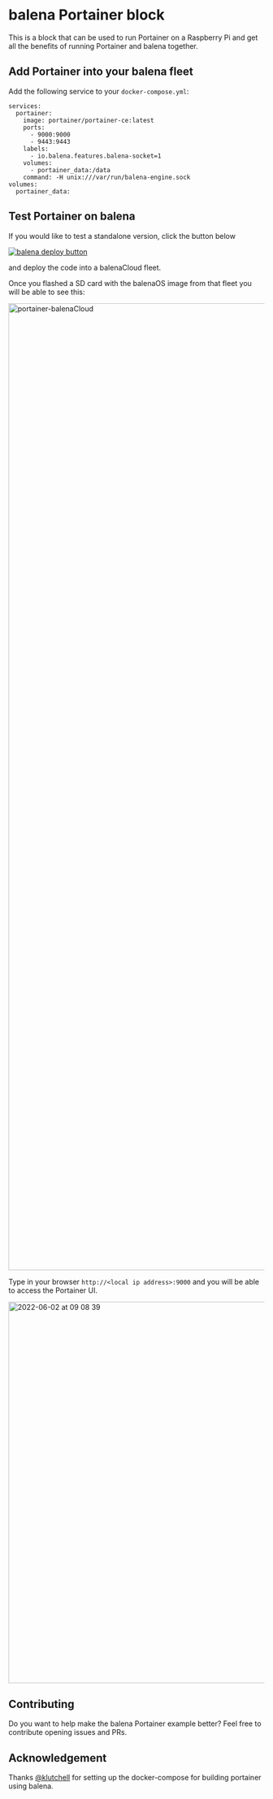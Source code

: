 # balena Portainer block

This is a block that can be used to run Portainer on a Raspberry Pi and get all the benefits of running Portainer and balena together.

## Add Portainer into your balena fleet

Add the following service to your `docker-compose.yml`:

```
services:
  portainer:
    image: portainer/portainer-ce:latest
    ports:
      - 9000:9000
      - 9443:9443
    labels:
      - io.balena.features.balena-socket=1
    volumes:
      - portainer_data:/data
    command: -H unix:///var/run/balena-engine.sock
volumes:
  portainer_data:
```

## Test Portainer on balena

If you would like to test a standalone version, click the button below

[![balena deploy button](https://www.balena.io/deploy.svg)](https://dashboard.balena-cloud.com/deploy?repoUrl=https://github.com/mpous/balena-portainer)

and deploy the code into a balenaCloud fleet.

Once you flashed a SD card with the balenaOS image from that fleet you will be able to see this:

<img width="1904" alt="portainer-balenaCloud" src="https://user-images.githubusercontent.com/173156/170042835-5c6cc5aa-a803-4bed-8c01-6f66d3225bd6.png">

Type in your browser `http://<local ip address>:9000` and you will be able to access the Portainer UI.

<img width="751" alt="2022-06-02 at 09 08 39" src="https://user-images.githubusercontent.com/64841595/171585754-c86a9afa-2d93-402c-85a3-4f482881f3d1.png">

## Contributing

Do you want to help make the balena Portainer example better? Feel free to contribute opening issues and PRs.

## Acknowledgement

Thanks [@klutchell](https://github.com/klutchell) for setting up the docker-compose for building portainer using balena.
